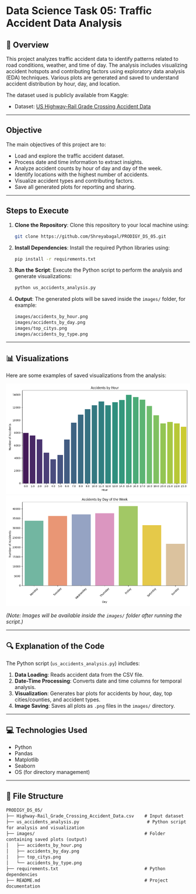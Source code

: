 
# Data Science Task 05: Traffic Accident Data Analysis

## 📝 Overview

This project analyzes traffic accident data to identify patterns related to road conditions, weather, and time of day. The analysis includes visualizing accident hotspots and contributing factors using exploratory data analysis (EDA) techniques. Various plots are generated and saved to understand accident distribution by hour, day, and location.

The dataset used is publicly available from Kaggle:

* Dataset: [US Highway-Rail Grade Crossing Accident Data](https://www.kaggle.com/code/harshalbhamare/us-accident-eda)

---

##  Objective

The main objectives of this project are to:

* Load and explore the traffic accident dataset.
* Process date and time information to extract insights.
* Analyze accident counts by hour of day and day of the week.
* Identify locations with the highest number of accidents.
* Visualize accident types and contributing factors.
* Save all generated plots for reporting and sharing.

---

##  Steps to Execute

1. **Clone the Repository**:
   Clone this repository to your local machine using:

   ```bash
   git clone https://github.com/Shreyabagal/PRODIGY_DS_05.git
   ```

2. **Install Dependencies**:
   Install the required Python libraries using:

   ```bash
   pip install -r requirements.txt
   ```

3. **Run the Script**:
   Execute the Python script to perform the analysis and generate visualizations:

   ```bash
   python us_accidents_analysis.py
   ```

4. **Output**:
   The generated plots will be saved inside the `images/` folder, for example:

   ```
   images/accidents_by_hour.png  
   images/accidents_by_day.png  
   images/top_citys.png  
   images/accidents_by_type.png  
   ```

---

## 📊 Visualizations

Here are some examples of saved visualizations from the analysis:

![Accidents by Hour](Images/accidents_by_hour.png)
![Accidents by Day](Images/accidents_by_day.png)

*(Note: Images will be available inside the `images/` folder after running the script.)*

---

## 🔍 Explanation of the Code

The Python script (`us_accidents_analysis.py`) includes:

1. **Data Loading**: Reads accident data from the CSV file.
2. **Date-Time Processing**: Converts date and time columns for temporal analysis.
3. **Visualization**: Generates bar plots for accidents by hour, day, top cities/counties, and accident types.
4. **Image Saving**: Saves all plots as `.png` files in the `images/` directory.

---

## 💻 Technologies Used

* Python
* Pandas
* Matplotlib
* Seaborn
* OS (for directory management)

---

## 📁 File Structure

```
PRODIGY_DS_05/
├── Highway-Rail_Grade_Crossing_Accident_Data.csv    # Input dataset
├── us_accidents_analysis.py                          # Python script for analysis and visualization
├── images/                                          # Folder containing saved plots (output)
│   ├── accidents_by_hour.png
│   ├── accidents_by_day.png
│   ├── top_citys.png
│   └── accidents_by_type.png
├── requirements.txt                                 # Python dependencies
├── README.md                                        # Project documentation
```


